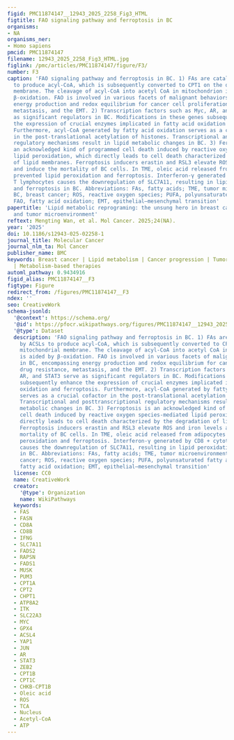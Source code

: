 ```yaml
---
figid: PMC11874147__12943_2025_2258_Fig3_HTML
figtitle: FAO signaling pathway and ferroptosis in BC
organisms:
- NA
organisms_ner:
- Homo sapiens
pmcid: PMC11874147
filename: 12943_2025_2258_Fig3_HTML.jpg
figlink: /pmc/articles/PMC11874147/figure/F3/
number: F3
caption: 'FAO signaling pathway and ferroptosis in BC. 1) FAs are catalyzed by ACSLs
  to produce acyl-CoA, which is subsequently converted to CPT1 on the outer mitochondrial
  membrane. The cleavage of acyl-CoA into acetyl CoA in mitochondrion is aided by
  β-oxidation. FAO is involved in various facets of malignant behaviors in BC, encompassing
  energy production and redox equilibrium for cancer cell proliferation, drug resistance,
  metastasis, and the EMT. 2) Transcription factors such as Myc, AR, and STAT3 serve
  as significant regulators in BC. Modifications in these genes subsequently enhance
  the expression of crucial enzymes implicated in fatty acid oxidation and ferroptosis.
  Furthermore, acyl-CoA generated by fatty acid oxidation serves as a crucial cofactor
  in the post-translational acetylation of histones. Transcriptional and posttranscriptional
  regulatory mechanisms result in lipid metabolic changes in BC. 3) Ferroptosis is
  an acknowledged kind of programmed cell death induced by reactive oxygen species-mediated
  lipid peroxidation, which directly leads to cell death characterized by the degradation
  of lipid membranes. Ferroptosis inducers erastin and RSL3 elevate ROS and iron levels
  and induce the mortality of BC cells. In TME, oleic acid released from adipocytes
  prevented lipid peroxidation and ferroptosis. Interferon-γ generated by CD8 + cytotoxic
  T lymphocytes causes the downregulation of SLC7A11, resulting in lipid peroxidation
  and ferroptosis in BC. Abbreviations: FAs, fatty acids; TME, tumor microenvironment;
  BC, breast cancer; ROS, reactive oxygen species; PUFA, polyunsaturated fatty acids;
  FAO, fatty acid oxidation; EMT, epithelial–mesenchymal transition'
papertitle: 'Lipid metabolic reprograming: the unsung hero in breast cancer progression
  and tumor microenvironment'
reftext: Mengting Wan, et al. Mol Cancer. 2025;24(NA).
year: '2025'
doi: 10.1186/s12943-025-02258-1
journal_title: Molecular Cancer
journal_nlm_ta: Mol Cancer
publisher_name: BMC
keywords: Breast cancer | Lipid metabolism | Cancer progression | Tumor microenvironment
  | Metabolism-based therapies
automl_pathway: 0.9434916
figid_alias: PMC11874147__F3
figtype: Figure
redirect_from: /figures/PMC11874147__F3
ndex: ''
seo: CreativeWork
schema-jsonld:
  '@context': https://schema.org/
  '@id': https://pfocr.wikipathways.org/figures/PMC11874147__12943_2025_2258_Fig3_HTML.html
  '@type': Dataset
  description: 'FAO signaling pathway and ferroptosis in BC. 1) FAs are catalyzed
    by ACSLs to produce acyl-CoA, which is subsequently converted to CPT1 on the outer
    mitochondrial membrane. The cleavage of acyl-CoA into acetyl CoA in mitochondrion
    is aided by β-oxidation. FAO is involved in various facets of malignant behaviors
    in BC, encompassing energy production and redox equilibrium for cancer cell proliferation,
    drug resistance, metastasis, and the EMT. 2) Transcription factors such as Myc,
    AR, and STAT3 serve as significant regulators in BC. Modifications in these genes
    subsequently enhance the expression of crucial enzymes implicated in fatty acid
    oxidation and ferroptosis. Furthermore, acyl-CoA generated by fatty acid oxidation
    serves as a crucial cofactor in the post-translational acetylation of histones.
    Transcriptional and posttranscriptional regulatory mechanisms result in lipid
    metabolic changes in BC. 3) Ferroptosis is an acknowledged kind of programmed
    cell death induced by reactive oxygen species-mediated lipid peroxidation, which
    directly leads to cell death characterized by the degradation of lipid membranes.
    Ferroptosis inducers erastin and RSL3 elevate ROS and iron levels and induce the
    mortality of BC cells. In TME, oleic acid released from adipocytes prevented lipid
    peroxidation and ferroptosis. Interferon-γ generated by CD8 + cytotoxic T lymphocytes
    causes the downregulation of SLC7A11, resulting in lipid peroxidation and ferroptosis
    in BC. Abbreviations: FAs, fatty acids; TME, tumor microenvironment; BC, breast
    cancer; ROS, reactive oxygen species; PUFA, polyunsaturated fatty acids; FAO,
    fatty acid oxidation; EMT, epithelial–mesenchymal transition'
  license: CC0
  name: CreativeWork
  creator:
    '@type': Organization
    name: WikiPathways
  keywords:
  - FAS
  - FASN
  - CD8A
  - CD8B
  - IFNG
  - SLC7A11
  - FADS2
  - RAPSN
  - FADS1
  - MUSK
  - PUM3
  - CPT1A
  - CPT2
  - CHPT1
  - ATP8A2
  - ITK
  - SLC22A3
  - MYC
  - GPX4
  - ACSL4
  - YAP1
  - JUN
  - AR
  - STAT3
  - ZEB2
  - CPT1B
  - CPT1C
  - CHKB-CPT1B
  - Oleic acid
  - ROS
  - TCA
  - Nucleus
  - Acetyl-CoA
  - ATP
---
```

